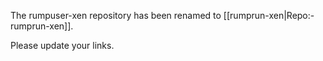 <!-- RUMPWIKI_NOINDEX -->

The rumpuser-xen repository has been renamed to
[[rumprun-xen|Repo:-rumprun-xen]].

Please update your links.
